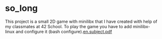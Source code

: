 # so_long
This project is a small 2D game with minilibx that I have created with help of my classmates at 42 School. To play the game you have to add minilibx-linux and configure it (bash configure).[en.subject.pdf](https://github.com/Rohit4224/so_long/files/10863799/en.subject.pdf)
